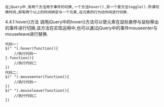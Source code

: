     在jQuery中,有两个方法用于事件的切换,一个方法hover(),另一个是方法toggle().所谓切换时间,即有两个以上的时间绑定与一个元素,在元素的行为动作间进行切换.
4.4.1   hover()方法
    调用jQuery中的hover()方法可以使元素在鼠标悬停与鼠标移出的事件进行切换,该方法在实现运用中,也可以通过jQuery中的事件mouseenter与mouseleave进行替换.

    代码一:
    $(" ").hover(function(){
        //执行代码一
    }.function(){
        //执行代码二
    })
    代码二:
    $(" ").mouseenter(function(){
        //执行代码一
    })
    $(" ").mouseleave(function(){
        //执行代码二
    })